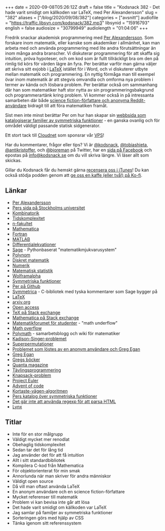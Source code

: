 +++
date = 2020-09-08T05:26:12Z
draft = false
title = "Kodsnack 382 - Det hade varit smidigt om källkoden var LaTeX, med Per Alexandersson"
slug = "382"
aliases = ["/blog/2020/09/08/382"]
categories = ["avsnitt"]
audiofile = "https://traffic.libsyn.com/kodsnack/382.mp3"
libsynid = "15916793"
english = false
audiosize = "30799949"
audiolength = "01:04:06" 
+++

Fredrik snackar akademisk programmering med [Per Alexandersson](https://www.math.upenn.edu/~peal/). Som forskare inom matematik, eller kanske som akademiker i allmänhet, kan man arbeta med och använda programmering med lite andra förutsättningar än inom många andra branscher. Vi diskuterar programmering för att skaffa sig intuition, pröva hypoteser, och om kod som är fullt tillräckligt bra om den på rimlig tid körs för värden lägre än fyra. Per berättar varför man gärna väljer att skriva sitt exjobb i [LaTeX](https://en.wikipedia.org/wiki/LaTeX) istället för i Word,  och vi diskuterer utbyte mellan matematik och programmering. En nyttig förmåga man till exempel övar inom matematik är att stegvis omvandla och omforma nya problem i termer av kända och lösbara problem. Per berättar också om sammanhang där han som matematiker haft stor nytta av sin programmeringsbakgrund och programmerartänk kring problem. Vi kommer också in på intressanta samarbeten där både [science fiction-författare och anonyma Reddit-användare](https://www.quantamagazine.org/sci-fi-writer-greg-egan-and-anonymous-math-whiz-advance-permutation-problem-20181105/) bidragit till att föra matematiken framåt.

Sist men inte minst berättar Per om hur han skapar sin [webbsida som katalogiserar familjer av symmetriska funktioner](https://www.math.upenn.edu/~peal/polynomials/polynomialindex.htm) - en ganska ovanlig och för området väldigt passande statisk sidgenerator.

Ett stort tack till [Cloudnet](http://www.cloudnet.se) som sponsrar vår [VPS](http://en.wikipedia.org/wiki/Virtual_private_server)!

Har du kommentarer, frågor eller tips? Vi är [@kodsnack](https://www.twitter.com/kodsnack), [@tobiashieta](https://www.twitter.com/tobiashieta), [@antikristoffer](https://www.twitter.com/antikristoffer), och [@bjoreman](https://www.twitter.com/bjoreman) på Twitter, har en [sida på Facebook](https://www.facebook.com/kodsnack) och epostas på [info@kodsnack.se](mailto:info@kodsnack.se) om du vill skriva längre. Vi läser allt som skickas.

Gillar du Kodsnack får du hemskt gärna [recensera oss i iTunes](http://itunes.apple.com/se/podcast/kodsnack/id561631498?l=en)! Du kan också stödja podden genom att <a href="https://ko-fi.com/kodsnack" rel="payment">ge oss en kaffe (eller två!) på Ko-fi</a>.

## Länkar ##
* [Per Alexandersson](https://www.math.upenn.edu/~peal/)
* [Pers sida på Stockholms universitet](https://www.su.se/profiles/peal0658-1.445037)
* [Kombinatorik](https://sv.wikipedia.org/wiki/Kombinatorik)
* [Tidskomplexitet](https://en.wikipedia.org/wiki/Time_complexity)
* [n-fakultet](http://www.matteguiden.se/matte-diskret/sannolikhetslara-och-kombinatorik/kombinatorik/#nfakultet)
* [Mathematica](https://en.wikipedia.org/wiki/Wolfram_Mathematica)
* [Fortran](https://en.wikipedia.org/wiki/Fortran)
* [MATLAB](https://en.wikipedia.org/wiki/MATLAB)
* [Differentialekvationer](https://en.wikipedia.org/wiki/Differential_equation)
* [Sage](https://www.sagemath.org/) - Pythonbaserat "matematikmjukvarusystem"
* [Polynom](https://en.wikipedia.org/wiki/Polynomial)
* [Diskret matematik](https://en.wikipedia.org/wiki/Discrete_mathematics)
* [Numerik](https://sv.wikipedia.org/wiki/Numerisk_analys)
* [Matematisk statistik](https://sv.wikipedia.org/wiki/Matematisk_statistik)
* [Wolframalpha](https://en.wikipedia.org/wiki/WolframAlpha)
* [Symmetriska funktioner](https://en.wikipedia.org/wiki/Symmetric_function)
* [Per på Github](https://github.com/PerAlexandersson)
* [Symmetrica](http://www.algorithm.uni-bayreuth.de/en/research/SYMMETRICA/) - C-bibliotek med tyska kommentarer som Sage bygger på
* [LaTeX](https://en.wikipedia.org/wiki/LaTeX)
* [arxiv.org](https://arxiv.org/)
* [Open access](https://en.wikipedia.org/wiki/Open_access)
* [TeX på Stack exchange](https://tex.stackexchange.com/)
* [Mathematica på Stack exchange](https://mathematica.stackexchange.com/)
* [Matematikforumet för studenter](https://math.stackexchange.com/)  - "math underflow"
* [Math overflow](https://mathoverflow.net/)
* [Polymath](https://polymathprojects.org/about/) - samarbetsblogg och wiki för matematiker
* [Kadison-Singer-problemet](https://www.quantamagazine.org/computer-scientists-solve-kadison-singer-problem-20151124/)
* [Superpermutationer](https://en.wikipedia.org/wiki/Superpermutation)
* [Problemet som löstes av en anonym användare och Greg Egan](https://www.quantamagazine.org/sci-fi-writer-greg-egan-and-anonymous-math-whiz-advance-permutation-problem-20181105/)
* [Greg Egan](https://en.wikipedia.org/wiki/Greg_Egan)
* [Gregs böcker](https://www.goodreads.com/author/show/32699.Greg_Egan)
* [Quanta magazine](https://www.quantamagazine.org/)
* [Tävlingsprogrammering](https://en.wikipedia.org/wiki/Competitive_programming)
* [Knapsack-problem](https://en.wikipedia.org/wiki/Knapsack_problem)
* [Project Euler](https://projecteuler.net/)
* [Advent of code](https://adventofcode.com/)
* [Kortaste-vägen-algoritmen](https://en.wikipedia.org/wiki/Dijkstra%27s_algorithm)
* [Pers katalog över symmetriska funktioner](https://www.math.upenn.edu/~peal/polynomials/polynomialindex.htm)
* [Det gär inte att använda regexp för att parsa HTML](https://blog.codinghorror.com/content/images/2014/Apr/stack-overflow-regex-zalgo.png)
* [Lynx](https://en.wikipedia.org/wiki/Lynx_%28web_browser%29)

## Titlar ##
* Inte för en stor målgrupp
* Väldigt mycket mer renodlat
* Obehaglig tidskomplexitet
* Sedan tar det för lång tid
* Jag använder det för att få intuition
* Allt i sitt standardbibliotek
* Kompilera C-kod från Mathematica
* För objektorienterat för min smak
* Annorlunda när man skriver för andra människor
* Väldigt open source
* Då vill man oftast använda LaTeX
* En anonym användare och en science fiction-författare
* Mycket referenser till matematik
* Problem vi kan bevisa inte går att lösa
* Det hade varit smidigt om källkoden var LaTeX
* Jag samlar på familjer av symmetriska funktioner
* Sorteringen görs med hjälp av CSS
* Tänka igenom sitt referenssystem